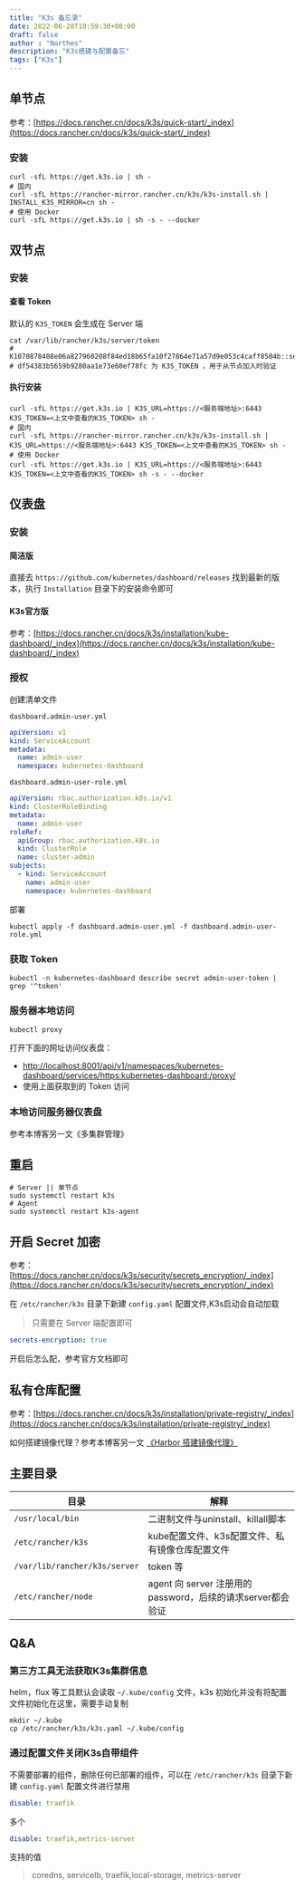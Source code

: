 ```yaml
---
title: "K3s 备忘录"
date: 2022-06-28T10:59:30+08:00
draft: false
author : "Northes"
description: "K3s搭建与配置备忘"
tags: ["K3s"]
---
```


## 单节点

参考：[https://docs.rancher.cn/docs/k3s/quick-start/_index](https://docs.rancher.cn/docs/k3s/quick-start/_index)

### 安装

```shell
curl -sfL https://get.k3s.io | sh -
# 国内
curl -sfL https://rancher-mirror.rancher.cn/k3s/k3s-install.sh | INSTALL_K3S_MIRROR=cn sh -
# 使用 Docker
curl -sfL https://get.k3s.io | sh -s - --docker
```

## 双节点

### 安装

#### 查看 Token

默认的 `K3S_TOKEN` 会生成在 Server 端

```shell
cat /var/lib/rancher/k3s/server/token
# K1070878408e06a827960208f84ed18b65fa10f27864e71a57d9e053c4caff8504b::server:
# df54383b5659b9280aa1e73e60ef78fc 为 K3S_TOKEN ，用于从节点加入时验证
```

#### 执行安装

```shell
curl -sfL https://get.k3s.io | K3S_URL=https://<服务端地址>:6443 K3S_TOKEN=<上文中查看的K3S_TOKEN> sh -
# 国内
curl -sfL https://rancher-mirror.rancher.cn/k3s/k3s-install.sh | K3S_URL=https://<服务端地址>:6443 K3S_TOKEN=<上文中查看的K3S_TOKEN> sh -
# 使用 Docker
curl -sfL https://get.k3s.io | K3S_URL=https://<服务端地址>:6443 K3S_TOKEN=<上文中查看的K3S_TOKEN> sh -s - --docker
```

## 仪表盘

### 安装

#### 简洁版

直接去 `https://github.com/kubernetes/dashboard/releases` 找到最新的版本，执行 `Installation` 目录下的安装命令即可

#### K3s官方版

参考：[https://docs.rancher.cn/docs/k3s/installation/kube-dashboard/_index](https://docs.rancher.cn/docs/k3s/installation/kube-dashboard/_index)

### 授权

创建清单文件

`dashboard.admin-user.yml`

```yaml
apiVersion: v1
kind: ServiceAccount
metadata:
  name: admin-user
  namespace: kubernetes-dashboard
```

`dashboard.admin-user-role.yml`

```yaml
apiVersion: rbac.authorization.k8s.io/v1
kind: ClusterRoleBinding
metadata:
  name: admin-user
roleRef:
  apiGroup: rbac.authorization.k8s.io
  kind: ClusterRole
  name: cluster-admin
subjects:
  - kind: ServiceAccount
    name: admin-user
    namespace: kubernetes-dashboard
```

部署

```shell
kubectl apply -f dashboard.admin-user.yml -f dashboard.admin-user-role.yml
```

### 获取 Token

```shell
kubectl -n kubernetes-dashboard describe secret admin-user-token | grep '^token'
```

### 服务器本地访问

```shell
kubectl proxy
```

打开下面的网址访问仪表盘：

- [http://localhost:8001/api/v1/namespaces/kubernetes-dashboard/services/https:kubernetes-dashboard:/proxy/](http://localhost:8001/api/v1/namespaces/kubernetes-dashboard/services/https:kubernetes-dashboard:/proxy/)
- 使用上面获取到的 Token 访问

### 本地访问服务器仪表盘

参考本博客另一文《多集群管理》


## 重启

```shell
# Server || 单节点
sudo systemctl restart k3s
# Agent
sudo systemctl restart k3s-agent
```

## 开启 Secret 加密

参考：[https://docs.rancher.cn/docs/k3s/security/secrets_encryption/_index](https://docs.rancher.cn/docs/k3s/security/secrets_encryption/_index)

在 `/etc/rancher/k3s` 目录下新建 `config.yaml` 配置文件,K3s启动会自动加载

> 只需要在 Server 端配置即可

```yaml
secrets-encryption: true
```

开启后怎么配，参考官方文档即可

## 私有仓库配置

参考：[https://docs.rancher.cn/docs/k3s/installation/private-registry/_index](https://docs.rancher.cn/docs/k3s/installation/private-registry/_index)

如何搭建镜像代理？参考本博客另一文 [《Harbor 搭建镜像代理》](/posts/docker/harbor/mirror/)

## 主要目录

| 目录                            | 解释                                           |
|-------------------------------|----------------------------------------------|
| `/usr/local/bin`              | 二进制文件与uninstall、killall脚本                    |
| `/etc/rancher/k3s`            | kube配置文件、k3s配置文件、私有镜像仓库配置文件                  |
| `/var/lib/rancher/k3s/server` | token 等                                      |
| `/etc/rancher/node`           | agent 向 server 注册用的 password，后续的请求server都会验证 |

## Q&A
### 第三方工具无法获取K3s集群信息
helm，flux 等工具默认会读取 `~/.kube/config` 文件，k3s 初始化并没有将配置文件初始化在这里，需要手动复制

```shell
mkdir ~/.kube
cp /etc/rancher/k3s/k3s.yaml ~/.kube/config
```

### 通过配置文件关闭K3s自带组件
不需要部署的组件，删除任何已部署的组件，可以在 `/etc/rancher/k3s` 目录下新建 `config.yaml` 配置文件进行禁用
```yaml
disable: traefik
```
多个
```yaml
disable: traefik,metrics-server
```
支持的值
> coredns, servicelb, traefik,local-storage, metrics-server